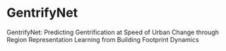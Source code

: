 # GentrifyNet
GentrifyNet: Predicting Gentrification at Speed of Urban Change through Region Representation Learning from Building Footprint Dynamics
